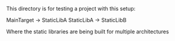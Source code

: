 This directory is for testing a project with this setup:

MainTarget -> StaticLibA
StaticLibA -> StaticLibB

Where the static libraries are being built for multiple architectures
